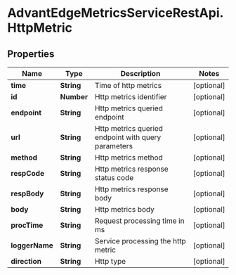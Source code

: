 # AdvantEdgeMetricsServiceRestApi.HttpMetric

## Properties
Name | Type | Description | Notes
------------ | ------------- | ------------- | -------------
**time** | **String** | Time of http metrics | [optional] 
**id** | **Number** | Http metrics identifier | [optional] 
**endpoint** | **String** | Http metrics queried endpoint | [optional] 
**url** | **String** | Http metrics queried endpoint with query parameters | [optional] 
**method** | **String** | Http metrics method | [optional] 
**respCode** | **String** | Http metrics response status code | [optional] 
**respBody** | **String** | Http metrics response body | [optional] 
**body** | **String** | Http metrics body | [optional] 
**procTime** | **String** | Request processing time in ms | [optional] 
**loggerName** | **String** | Service processing the http metric | [optional] 
**direction** | **String** | Http type | [optional] 



